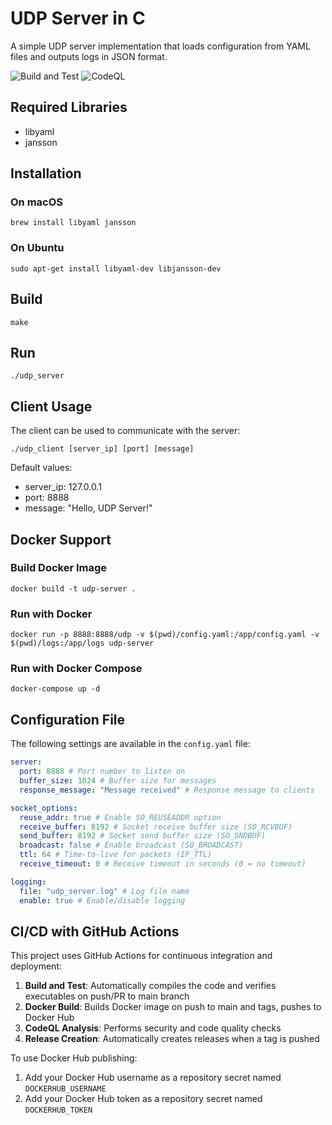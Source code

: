 # UDP Server in C

A simple UDP server implementation that loads configuration from YAML files and outputs logs in JSON format.

![Build and Test](https://github.com/username/c-udp-server/workflows/Build%20and%20Test/badge.svg)
![CodeQL](https://github.com/username/c-udp-server/workflows/CodeQL%20Analysis/badge.svg)

## Required Libraries

- libyaml
- jansson

## Installation

### On macOS

```
brew install libyaml jansson
```

### On Ubuntu

```
sudo apt-get install libyaml-dev libjansson-dev
```

## Build

```
make
```

## Run

```
./udp_server
```

## Client Usage

The client can be used to communicate with the server:

```
./udp_client [server_ip] [port] [message]
```

Default values:

- server_ip: 127.0.0.1
- port: 8888
- message: "Hello, UDP Server!"

## Docker Support

### Build Docker Image

```
docker build -t udp-server .
```

### Run with Docker

```
docker run -p 8888:8888/udp -v $(pwd)/config.yaml:/app/config.yaml -v $(pwd)/logs:/app/logs udp-server
```

### Run with Docker Compose

```
docker-compose up -d
```

## Configuration File

The following settings are available in the `config.yaml` file:

```yaml
server:
  port: 8888 # Port number to listen on
  buffer_size: 1024 # Buffer size for messages
  response_message: "Message received" # Response message to clients

socket_options:
  reuse_addr: true # Enable SO_REUSEADDR option
  receive_buffer: 8192 # Socket receive buffer size (SO_RCVBUF)
  send_buffer: 8192 # Socket send buffer size (SO_SNDBUF)
  broadcast: false # Enable broadcast (SO_BROADCAST)
  ttl: 64 # Time-to-live for packets (IP_TTL)
  receive_timeout: 0 # Receive timeout in seconds (0 = no timeout)

logging:
  file: "udp_server.log" # Log file name
  enable: true # Enable/disable logging
```

## CI/CD with GitHub Actions

This project uses GitHub Actions for continuous integration and deployment:

1. **Build and Test**: Automatically compiles the code and verifies executables on push/PR to main branch
2. **Docker Build**: Builds Docker image on push to main and tags, pushes to Docker Hub
3. **CodeQL Analysis**: Performs security and code quality checks
4. **Release Creation**: Automatically creates releases when a tag is pushed

To use Docker Hub publishing:

1. Add your Docker Hub username as a repository secret named `DOCKERHUB_USERNAME`
2. Add your Docker Hub token as a repository secret named `DOCKERHUB_TOKEN`
